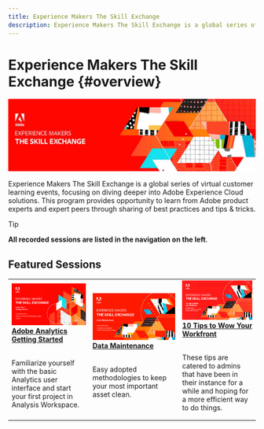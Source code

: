 ```yaml
---
title: Experience Makers The Skill Exchange
description: Experience Makers The Skill Exchange is a global series of virtual customer learning events, focusing on diving deeper into Adobe Experience Cloud solutions.
---
```

# Experience Makers The Skill Exchange {#overview}

<img alt="Experience Makers The Skill Exchange" src="./assets/skill-exchange.png" />

Experience Makers The Skill Exchange is a global series of virtual customer learning events, focusing on diving deeper into Adobe Experience Cloud solutions. This program provides opportunity to learn from Adobe product experts and expert peers through sharing of best practices and tips & tricks.

>[!TIP]
>
>**All recorded sessions are listed in the navigation on the left**.

<div id="recs-overview-body-1"></div>
<div id="recs-overview-body-2"></div>
<div id="recs-overview-body-3"></div>
<div id="recs-overview-body-4"></div>
<div id="recs-overview-body-5"></div>
<div id="recs-overview-body-6"></div>

<div id="past-events">


</div>

## Featured Sessions

<table>
  <tr>
   <td>
      <a href="/help/events/analytics/jun2021/getting-started.md">
      <img alt="Analytics Getting Started" src="./assets/analytics-getting-started.png"/>
      </a>
      <div>
         <a href="/help/events/analytics/jun2021/getting-started.md"><strong>Adobe Analytics Getting Started</strong></a>
<!----         <br/><em>foo</em> --->
      </div>
      <p>
        <br/>
         Familiarize yourself with the basic Analytics user interface and start your first project in Analysis Workspace.
      </p>
    </td>
   <td>
      <a href="/help/events/marketo/feb2022/data-maintenance.md">
      <img alt="Data Maintenance" src="./assets/data-maintenance.png"/>
      </a>
      <div>
         <a href="/help/events/marketo/feb2022/data-maintenance.md"><strong>Data Maintenance</strong></a>
<!----         <br/><em>foo</em> --->
      </div>
      <p>
        <br/>
         Easy adopted methodologies to keep your most important asset clean.
      </p>
    </td>
   <td>
      <a href="/help/events/workfront/apr2022/ten-tips.md">
      <img alt="10 Tips to Wow Your Workfront" src="./assets/workfront-10-tips.png"/>
      </a>
      <div>
         <a href="/help/events/workfront/apr2022/ten-tips.md"><strong>10 Tips to Wow Your Workfront</strong></a>
<!----         <br/><em>foo</em> --->
      </div>
      <p>
        <br/>
         These tips are catered to admins that have been in their instance for a while and hoping for a more efficient way to do things.
      </p>
    </td>
  </tr>
</table>
